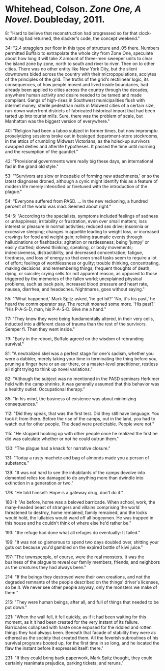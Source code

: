 Whitehead, Colson. *Zone One, A Novel*. Doubleday, 2011.
===

8:  "Hard to believe that reconstruction had progressed so far that clock-watching had returned, the slacker's code, the concept weekend."

34:  "2.4 stragglers per floor in this type of structure and .05 there. Numbers permitted Buffalo to extrapolate the whole city from Zone One, speculate about how long it will take *X* amount of three-men sweeper units to clear the island zone by zone, north to south and river to river. Then on to other cities. There was no other entity like New York City, but the silent downtowns bided across the country with their micropopulations, acolytes of the principles of the grid. The truths of the grid's rectilinear logic, its consequences, of how people moved and lived inside boundaries, had already been applied to cities across the country through the decades, anywhere human activity and desire needed to be tamed and made compliant. Gangs of high-rises in Southwest municipalities flush with internet money, sterile pedestrian malls in Midwest cities of a certain size, run-down waterfront districts of fabricated historical import that had been tarted up into tourist mills. Sure, there was the problem of scale, but Manhattan was the biggest version of everywhere."

40:  "Religion had been a taboo subject in former times, but now impromptu proselytizing sessions broke out in besieged department-store stockrooms, in the attics of crumbling Midwest Victorians, as the holed-up survivors swapped deities and afterlife hypotheses. It passed the time until morning and the resumption of the gauntlet."

42:  "Provisional governments were really big these days, an international fad in the grand old style."

53:  "'Survivors are slow or incapable of forming new attachments,' or so the latest diagnoses droned, although a cynic might identify this as a feature of modern life merely intensified or finetuned with the introduction of the plague."

54: "Everyone suffered from PASD. ... In the new reckoning, a hundred percent of the world was mad. Seemed about right."

54-5:  "According to the specialists, symptoms included feelings of sadness or unhappiness; irritability or frustration, even over small matters; loss interest or pleasure in normal activities; reduced sex drive; insomnia or excessive sleeping; changes in appetite leading to weight loss, or increased cravings for food and weight gain; reliving traumatic events through hallucinations or flashbacks; agitation or restlessness; being 'jumpy' or easily startled; slowed thinking, speaking, or body movements; indecisiveness, distractibility, and decreased concentration; fatigue, tiredness, and loss of energy so that even small tasks seem to require a lot of effort; feelings of worthlessness or guilty; trouble thinking, concentrating, making decisions, and remembering things; frequent thoughts of death, dying, or suicide; crying sells for not apparent reason, as opposed to those triggered by the memories of the fallen world; unexplained physical problems, such as back pain, increased blood pressure and heart rate, nausea, diarrhea, and headaches. Nightmares, goes without saying."

55:  "'What happened,' Mark Spitz asked, 'he get bit?' 'No, it's his past,' he heard the comm operator say. The recruit moaned some more. 'His past?' "His P-A-S-D, man, his P-A-S-D. Give me a hand."

77:  "They knew they were being fundamentally altered, in their very cells, inducted into a different class of trauma than the rest of the survivors. Semper fi. Then they went inside."

79:  "Early in the reboot, Buffalo agreed on the wisdom of rebranding survival."

81:  "A neutralized skel was a perfect stage for one's sadism, whether you were a dabbler, merely taking your time in terminating the thing before you, pruning a finger here or an ear there, or a master-level practitioner, restless all night trying to think up novel variations."

82:  "Although the subject was no mentioned in the PASD seminars Herkimer held with the camp shrinks, it was generally assumed that this behavior was a healthy outlet. Occupational therapy."

85:  "In his mind, the business of existence was about minimizing consequences."

112:  "Did they speak, that was the first test. Did they still have language. You took it from there. Before the rise of the camps, out in the land, you had to watch out for other people. The dead were predictable. People were not."

115:  "He stopped hooking up with other people once he realized the first he did was calculate whether or not he could outrun them."

130:  "The plague had a knack for narrative closure."

131:  "Today a rusty machete and bag of almonds made you a person of substance."

139:  "It was not hard to see the inhabitants of the camps devolve into demented relics too damaged to do anything more than dwindle into extinction in a generation or two."

179:  "He told himself: Hope is a gateway drug, don't do it."

180-1:  "As before, home was a beloved barricade. When school, work, the many-headed beast of strangers and villains comprising the world threatened to destroy, home remained, family remained, and the locks would hold, the lullabies would ward off all bogeymen. He was trapped in this house and he couldn't think of where else he'd rather be."

193:  "the refuge had done what all refuges do eventually: It failed."

196:  "It was not so glamorous to spend two days doubled over, shitting your guts out because you'd gambled on the expired bottle of kiwi juice."

197:  "The townspeople, of course, were the real monsters. It was the business of the plague to reveal our family members, friends, and neighbors as the creatures they had always been."

214:  "If the beings they destroyed were their own creations, and not the degraded remnants of the people described on the things' driver's licenses, so be it. We never see other people anyway, only the monsters we make of them."

215:  "They were human beings, after all, and full of things that needed to be put down."

221:  "When the wall fell, it fell quickly, as if it had been waiting for this moment, as it it had been created for the very instant of its failure. Barricades collapsed with haste once exposed for the riddled and rotten things they had always been. Beneath that facade of stability they were as ethereal as the society that created them. All the feverish subroutines of his survival programs booted up, for the first time in so long, and he located the flaw the instant before it expressed itself: there."

231:  "If they could bring back paperwork, Mark Spitz thought, they could certainly reanimate prejudice, parking tickets, and reruns."
